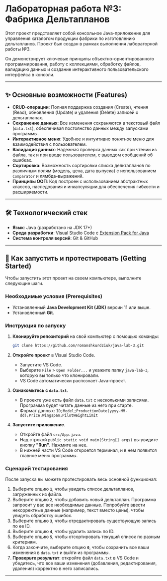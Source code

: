 # Лабораторная работа №3: Фабрика Дельтапланов

Этот проект представляет собой консольное Java-приложение для управления каталогом продукции фабрики по изготовлению дельтапланов. Проект был создан в рамках выполнения лабораторной работы №3.

Он демонстрирует ключевые принципы объектно-ориентированного программирования, работу с коллекциями, обработку файлов, валидацию данных и создание интерактивного пользовательского интерфейса в консоли.

---

## ✨ Основные возможности (Features)

*   **CRUD-операции**: Полная поддержка создания (Create), чтения (Read), обновления (Update) и удаления (Delete) записей о дельтапланах.
*   **Сохранение данных**: Все изменения сохраняются в текстовый файл (`data.txt`), обеспечивая постоянство данных между запусками программы.
*   **Интерактивное меню**: Удобное и интуитивно понятное меню для взаимодействия с пользователем.
*   **Валидация данных**: Надежная проверка данных как при чтении из файла, так и при вводе пользователем, с выводом сообщений об ошибках.
*   **Сортировка**: Возможность сортировки списка дельтапланов по различным полям (модель, цена, дата выпуска) с использованием `Comparator` и лямбда-выражений.
*   **Принципы ООП**: Код построен с использованием абстрактных классов, наследования и инкапсуляции для обеспечения гибкости и расширяемости.

---

## 🛠️ Технологический стек

*   **Язык**: Java (разработано на JDK 17+)
*   **Среда разработки**: Visual Studio Code с [Extension Pack for Java](https://marketplace.visualstudio.com/items?itemName=vscjava.vscode-java-pack)
*   **Система контроля версий**: Git & GitHub

---

## 🚀 Как запустить и протестировать (Getting Started)

Чтобы запустить этот проект на своем компьютере, выполните следующие шаги.

### **Необходимые условия (Prerequisites)**

*   Установленный **Java Development Kit (JDK)** версии 11 или выше.
*   Установленный **Git**.

### **Инструкция по запуску**

1.  **Клонируйте репозиторий** на свой компьютер с помощью команды:
    ```bash
    git clone https://github.com/romanshkurdziuk/java-lab-3.git
    ```

2.  **Откройте проект** в Visual Studio Code.
    *   Запустите VS Code.
    *   Выберите `File` > `Open Folder...` и укажите папку `java-lab-3`, которую вы только что клонировали.
    *   VS Code автоматически распознает Java-проект.

3.  **Ознакомьтесь с `data.txt`**.
    *   В проекте уже есть файл `data.txt` с несколькими записями. Программа будет читать данные из него при старте.
    *   Формат данных: `ID;Model;ProductionDate(yyyy-MM-dd);Price;Wingspan;PilotWeightLimit`

4.  **Запустите приложение**.
    *   Откройте файл `src/App.java`.
    *   Над строкой `public static void main(String[] args)` вы увидите кнопку **"Run"**. Нажмите на нее.
    *   В нижней части VS Code откроется терминал, и в нем появится главное меню программы.

### **Сценарий тестирования**

После запуска вы можете протестировать весь основной функционал:

1.  Выберите опцию **`1`**, чтобы увидеть список дельтапланов, загруженных из файла.
2.  Выберите опцию **`2`**, чтобы добавить новый дельтаплан. Программа запросит у вас все необходимые данные. Попробуйте ввести некорректные данные (например, текст вместо цены), чтобы увидеть обработку ошибок.
3.  Выберите опцию **`3`**, чтобы отредактировать существующую запись по ее ID.
4.  Выберите опцию **`4`**, чтобы удалить запись по ID.
5.  Выберите опцию **`5`**, чтобы отсортировать текущий список по разным критериям.
6.  Когда закончите, выберите опцию **`0`**, чтобы сохранить все ваши изменения в `data.txt` и выйти из программы.
7.  **Проверьте результат**: откройте файл `data.txt` в VS Code и убедитесь, что все ваши изменения (добавления, редактирования, удаления) корректно в него записались.

---

